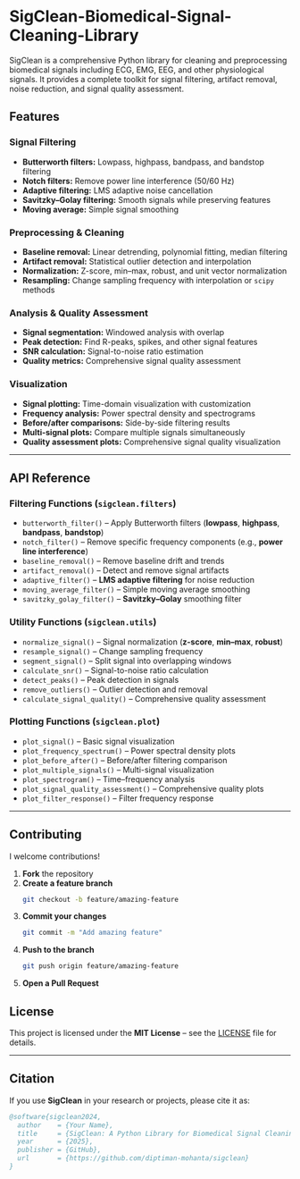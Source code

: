 # SigClean-Biomedical-Signal-Cleaning-Library
SigClean is a comprehensive Python library for cleaning and preprocessing biomedical signals including ECG, EMG, EEG, and other physiological signals. It provides a complete toolkit for signal filtering, artifact removal, noise reduction, and signal quality assessment.

## Features

### Signal Filtering
- **Butterworth filters:** Lowpass, highpass, bandpass, and bandstop filtering  
- **Notch filters:** Remove power line interference (50/60 Hz)  
- **Adaptive filtering:** LMS adaptive noise cancellation  
- **Savitzky–Golay filtering:** Smooth signals while preserving features  
- **Moving average:** Simple signal smoothing  

### Preprocessing & Cleaning
- **Baseline removal:** Linear detrending, polynomial fitting, median filtering  
- **Artifact removal:** Statistical outlier detection and interpolation  
- **Normalization:** Z-score, min–max, robust, and unit vector normalization  
- **Resampling:** Change sampling frequency with interpolation or `scipy` methods  

### Analysis & Quality Assessment
- **Signal segmentation:** Windowed analysis with overlap  
- **Peak detection:** Find R-peaks, spikes, and other signal features  
- **SNR calculation:** Signal-to-noise ratio estimation  
- **Quality metrics:** Comprehensive signal quality assessment  

### Visualization
- **Signal plotting:** Time-domain visualization with customization  
- **Frequency analysis:** Power spectral density and spectrograms  
- **Before/after comparisons:** Side-by-side filtering results  
- **Multi-signal plots:** Compare multiple signals simultaneously  
- **Quality assessment plots:** Comprehensive signal quality visualization  

---

## API Reference

### Filtering Functions (`sigclean.filters`)
- `butterworth_filter()` – Apply Butterworth filters (**lowpass**, **highpass**, **bandpass**, **bandstop**)
- `notch_filter()` – Remove specific frequency components (e.g., **power line interference**)
- `baseline_removal()` – Remove baseline drift and trends
- `artifact_removal()` – Detect and remove signal artifacts
- `adaptive_filter()` – **LMS adaptive filtering** for noise reduction
- `moving_average_filter()` – Simple moving average smoothing
- `savitzky_golay_filter()` – **Savitzky–Golay** smoothing filter

### Utility Functions (`sigclean.utils`)
- `normalize_signal()` – Signal normalization (**z-score**, **min–max**, **robust**)
- `resample_signal()` – Change sampling frequency  
- `segment_signal()` – Split signal into overlapping windows  
- `calculate_snr()` – Signal-to-noise ratio calculation  
- `detect_peaks()` – Peak detection in signals  
- `remove_outliers()` – Outlier detection and removal  
- `calculate_signal_quality()` – Comprehensive quality assessment  

### Plotting Functions (`sigclean.plot`)
- `plot_signal()` – Basic signal visualization  
- `plot_frequency_spectrum()` – Power spectral density plots  
- `plot_before_after()` – Before/after filtering comparison  
- `plot_multiple_signals()` – Multi-signal visualization  
- `plot_spectrogram()` – Time–frequency analysis  
- `plot_signal_quality_assessment()` – Comprehensive quality plots  
- `plot_filter_response()` – Filter frequency response  

---

## Contributing

I welcome contributions!

1. **Fork** the repository  
2. **Create a feature branch**  
   ```bash
   git checkout -b feature/amazing-feature
3. **Commit your changes**
   ```bash
   git commit -m "Add amazing feature"
4. **Push to the branch**
   ````bash
   git push origin feature/amazing-feature
5. **Open a Pull Request**

## License

This project is licensed under the **MIT License** – see the [LICENSE](LICENSE) file for details.

---

## Citation

If you use **SigClean** in your research or projects, please cite it as:

```bibtex
@software{sigclean2024,
  author    = {Your Name},
  title     = {SigClean: A Python Library for Biomedical Signal Cleaning},
  year      = {2025},
  publisher = {GitHub},
  url       = {https://github.com/diptiman-mohanta/sigclean}
}
```
